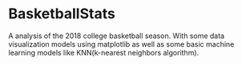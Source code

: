 # BasketballStats
A analysis of the 2018 college basketball season. With some data visualization models using matplotlib as well as some basic machine learning models like KNN(k-nearest neighbors algorithm).
